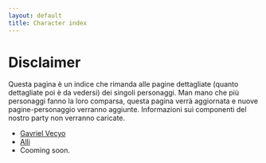 ```yaml
---
layout: default
title: Character index
---
```


# Disclaimer

Questa pagina è un indice che rimanda alle pagine dettagliate (quanto dettagliate poi è da vedersi) dei singoli personaggi. Man mano che più personaggi fanno la loro comparsa, questa pagina verrà aggiornata e nuove pagine-personaggio verranno aggiunte.
Informazioni sui componenti del nostro party non verranno caricate.

- [Gavriel Vecyo](Characters/Gavriel_Vecyo.md)
- [Alli](Characters/Alli.md)
- Cooming soon.
